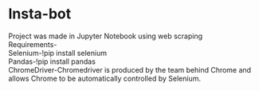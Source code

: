 # Insta-bot
Project was made in Jupyter Notebook using web scraping <br>
Requirements-<br>
  Selenium-!pip install selenium<br>
  Pandas-!pip install pandas<br>
  ChromeDriver-Chromedriver is produced by the team behind Chrome and allows Chrome to be automatically controlled by Selenium.<br>
